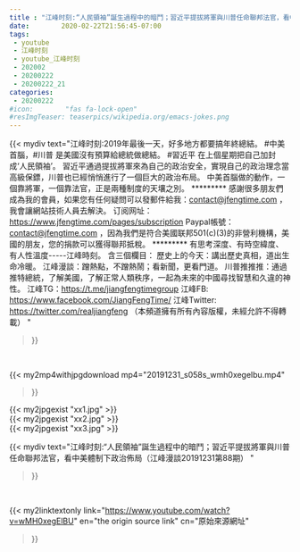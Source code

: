 ```yaml
---
title : "江峰时刻:“人民領袖”誕生過程中的暗鬥；習近平提拔將軍與川普任命聯邦法官，看中美體制下政治佈局（江峰漫談20191231第88期） "
date:        2020-02-22T21:56:45-07:00
tags:
 - youtube
 - 江峰时刻
 - youtube_江峰时刻
 - 202002
 - 20200222
 - 20200222_21
categories:
 - 20200222
#icon:        "fas fa-lock-open"
#resImgTeaser: teaserpics/wikipedia.org/emacs-jokes.png
---
```


{{< mydiv text="江峰时刻:2019年最後一天，好多地方都要搞年終總結。 #中美 首腦，#川普 是美國沒有預算給總統做總結。 #習近平 在上個星期把自己加封成‘人民領袖’。 習近平通過提拔將軍來為自己的政治安全，實現自己的政治理念當高級保鏢，川普也已經悄悄進行了一個巨大的政治布局。 中美首腦做的動作，一個靠將軍，一個靠法官，正是兩種制度的天壤之別。     ********* 感謝很多朋友們成為我的會員，如果您有任何疑問可以發郵件給我：contact@jfengtime.com ，我會讓網站技術人員去解決。 订阅网址：https://www.jfengtime.com/pages/subscription Paypal帳號：contact@jfengtime.com ，因為我們是符合美國联邦501(c)(3)的非營利機構，美國的朋友，您的捐款可以獲得聯邦抵稅。     ********* 有思考深度、有時空緯度、有人性溫度-----江峰時刻。 含三個欄目： 歷史上的今天：講出歷史真相，道出生命冷暖。 江峰漫談：蹭熱點，不蹭熱鬧；看新聞，更看門道。 川普推推推：通過推特總統，了解美國，了解正常人類秩序，一起為未來的中國尋找智慧和久違的神性。  江峰TG：https://t.me/jiangfengtimegroup 江峰FB: https://www.facebook.com/JiangFengTime/ 江峰Twitter: https://twitter.com/realjiangfeng （本頻道擁有所有內容版權，未經允許不得轉載） "
>}}
<br>


{{< my2mp4withjpgdownload mp4="20191231_s058s_wmh0xegelbu.mp4"
>}}

{{< my2jpgexist "xx1.jpg" >}}<br>
{{< my2jpgexist "xx2.jpg" >}}<br>
{{< my2jpgexist "xx3.jpg" >}}<br>



{{< mydiv text="江峰时刻:“人民領袖”誕生過程中的暗鬥；習近平提拔將軍與川普任命聯邦法官，看中美體制下政治佈局（江峰漫談20191231第88期） "
>}}
<br>

{{< my2linktextonly link="https://www.youtube.com/watch?v=wMH0xegElBU"
en="the origin source link" cn="原始來源網址"
>}}


<br>

